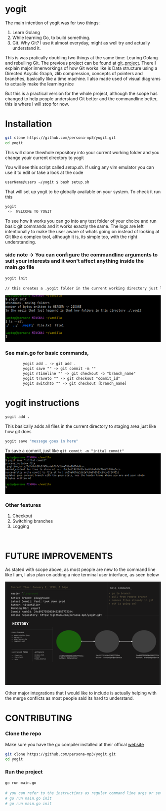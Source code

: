 # yogit

The main intention of yogit was for two things:
1. Learn Golang 
2. While learning Go, to build something.
3. Git. Why Git? I use it almost everyday, might as well try and actually understand it.

This is was pratically doubling two things at the same time: Learing Golang and rebuiling Git. The previous project can be found at [ git_project](https://github.com/persona-mp3/git_project.git). There I explain major innerworkings of how Git works like is Data structure using a Directed Acyclic Graph, zlib compression, concepts of pointers and branches, basically like a time machine. I also made used of visual diagrams to actually make the learning nice

But this is a practical version for the whole project, although the scope has changed to help people understand Git better and the commandline better, this is where I will stop for now.

# Installation
``` bash 
git clone https://github.com/persona-mp3/yogit.git
cd yogit
```

This will clone thewhole repository into your current working folder and you change youir current directory to yogit

You will see this script called *setup.sh*. If using any vim emulator you can use it to edit or take a look at the code

``` bash
userName@users ~/yogit $ bash setup.sh
```

That will set up yogit to be globally available on your system. To check it run this 

``` bash 
yogit
 ->  WELCOME TO YOGIT
``` 

To see how it works you can go into any test folder of your choice and run basic git commands and it works exactly the same. The logs are left intentionally to make the user aware of whats going on instead of looking at Git like a complex tool, although it is, its simple too, with the right understanding.

### side note -> You can configure the commandline arguments to suit your interests and it won't affect anything inside the main.go file

```bash
yogit init

// this creates a .yogit folder in the current working directory just like .git
``` 

![Alt text](./docs/image-2.png)

### See main.go for basic commands,

            yogit add . -> git add .
            yogit save "" -> git commit -m ""
            yogit ntimeline "" -> git checkout -b "branch_name"
            yogit traveto "" -> git checkout "commit_id"
            yogit switchto "" -> git checkout [branch_name]



# yogit instructions


```bash
yogit add .
```

This basically adds all files in the current directory to staging area just like how git does


```bash
yogit save "message goes in here" 
``` 

To save a commit, just like ```git commit -m "inital commit"``` 
![Alt text](./docs/image-5.png)




### Other features 
1. Checkout
2. Switching branches
3. Logging
<br>

# FUTURE IMPROVEMENTS

As stated with scope above, as most people are new to the command line like I am, I also plan on adding a nice terminal user interface, as seen below

![Alt text](./docs/image-6.png)

Other major integrations that I would like to include is actually helping with the merge conflicts as most people said its hard to understand.



# CONTRIBUTING

### Clone the repo
Make sure you have the go compiler installed at their offical [website](https://go.dev/doc/install)
```bash
git clone https://github.com/persona-mp3/yogit.git
cd yogit
```

### Run the project
```bash
go run main.go 

# you can refer to the instructions as regular command line args or set it up globally
# go run main.go init 
# go run main.go init 
```
